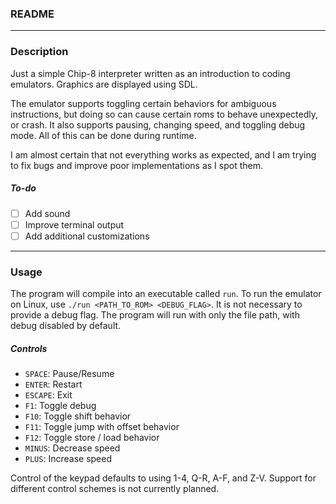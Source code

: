 ### README
___
### Description

Just a simple Chip-8 interpreter written as an introduction to coding emulators. Graphics are displayed using SDL.

The emulator supports toggling certain behaviors for ambiguous instructions, but doing so can cause certain roms to behave unexpectedly, or crash.
It also supports pausing, changing speed, and toggling debug mode. All of this can be done during runtime.

I am almost certain that not everything works as expected, and I am trying to fix bugs and improve poor implementations as I spot them.

##### To-do

- [ ] Add sound
- [ ] Improve terminal output
- [ ] Add additional customizations

___
### Usage

The program will compile into an executable called `run`. To run the emulator on Linux, use `./run <PATH_TO_ROM> <DEBUG_FLAG>`.
It is not necessary to provide a debug flag. The program will run with only the file path, with debug disabled by default.

##### Controls

- `SPACE`:   Pause/Resume
- `ENTER`:   Restart
- `ESCAPE`:  Exit
- `F1`:      Toggle debug
- `F10`:     Toggle shift behavior
- `F11`:     Toggle jump with offset behavior
- `F12`:     Toggle store / load behavior
- `MINUS`:   Decrease speed
- `PLUS`:    Increase speed

Control of the keypad defaults to using 1-4, Q-R, A-F, and Z-V. Support for different control schemes is not currently planned.

